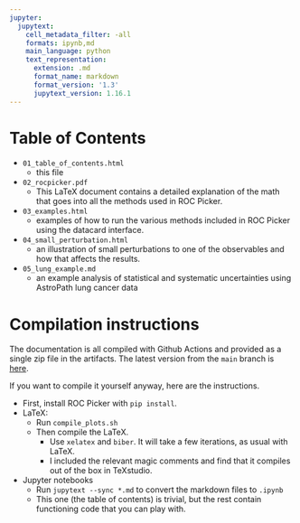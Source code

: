 ```yaml
---
jupyter:
  jupytext:
    cell_metadata_filter: -all
    formats: ipynb,md
    main_language: python
    text_representation:
      extension: .md
      format_name: markdown
      format_version: '1.3'
      jupytext_version: 1.16.1
---
```


# Table of Contents

 - `01_table_of_contents.html`
   - this file
 - `02_rocpicker.pdf`
   - This LaTeX document contains a detailed explanation of the math that
     goes into all the methods used in ROC Picker.
 - `03_examples.html`
   - examples of how to run the various methods included in ROC Picker
     using the datacard interface.
 - `04_small_perturbation.html`
   - an illustration of small perturbations to one of the
     observables and how that affects the results.
 - `05_lung_example.md`
   - an example analysis of statistical and systematic uncertainties
     using AstroPath lung cancer data

# Compilation instructions

The documentation is all compiled with Github Actions and provided as a single
zip file in the artifacts.  The latest version from the `main` branch is
[here](https://nightly.link/AstroPathJHU/ROCPicker/workflows/test_and_docs/main/docs.zip).

If you want to compile it yourself anyway, here are the instructions.

 - First, install ROC Picker with `pip install`.
 - LaTeX:
   - Run `compile_plots.sh`
   - Then compile the LaTeX.
     - Use `xelatex` and `biber`.  It will take a few iterations, as usual with
       LaTeX.
     - I included the relevant magic comments and find that it compiles out of
       the box in TeXstudio.
 - Jupyter notebooks
   - Run `jupytext --sync *.md` to convert the markdown files to `.ipynb`
   - This one (the table of contents) is trivial, but the rest contain functioning
     code that you can play with.
